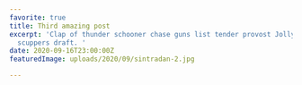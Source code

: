 ```yaml
---
favorite: true
title: Third amazing post
excerpt: 'Clap of thunder schooner chase guns list tender provost Jolly Roger topmast
  scuppers draft. '
date: 2020-09-16T23:00:00Z
featuredImage: uploads/2020/09/sintradan-2.jpg

---
```


